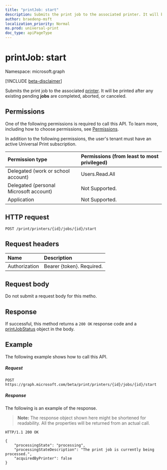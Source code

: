 ```yaml
---
title: "printJob: start"
description: Submits the print job to the associated printer. It will be printed once any existing pending jobs are completed, aborted or canceled.
author: braedenp-msft
localization_priority: Normal
ms.prod: universal-print
doc_type: apiPageType
---
```


# printJob: start

Namespace: microsoft.graph

[!INCLUDE [beta-disclaimer](../../includes/beta-disclaimer.md)]

Submits the print job to the associated [printer](../resources/printer.md). It will be printed after any existing pending **jobs** are completed, aborted, or canceled.

## Permissions
One of the following permissions is required to call this API. To learn more, including how to choose permissions, see [Permissions](/graph/permissions-reference).

In addition to the following permissions, the user's tenant must have an active Universal Print subscription.

|Permission type | Permissions (from least to most privileged) |
|:---------------|:--------------------------------------------|
|Delegated (work or school account)| Users.Read.All |
|Delegated (personal Microsoft account)|Not Supported.|
|Application|Not Supported.|

## HTTP request
```http
POST /print/printers/{id}/jobs/{id}/start
```
## Request headers
| Name          | Description   |
|:--------------|:--------------|
| Authorization | Bearer {token}. Required. |

## Request body

Do not submit a request body for this metho. 

## Response
If successful, this method returns a `200 OK` response code and a [printJobStatus](../resources/printjobstatus.md) object in the body.

## Example
The following example shows how to call this API.
##### Request

```http
POST https://graph.microsoft.com/beta/print/printers/{id}/jobs/{id}/start
```

##### Response
The following is an example of the response. 
>**Note:** The response object shown here might be shortened for readability. All the properties will be returned from an actual call.

```http
HTTP/1.1 200 OK

{
    "processingState": "processing",
    "processingStateDescription": "The print job is currently being processed.",
    "acquiredByPrinter": false
}
```
